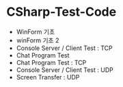 # CSharp-Test-Code
- WinForm 기초 
- winForm 기초 2
- Console Server / Client Test : TCP
- Chat Program Test
- Chat Program Test : TCP
- Console Server / Client Test : UDP
- Screen Transfer : UDP
